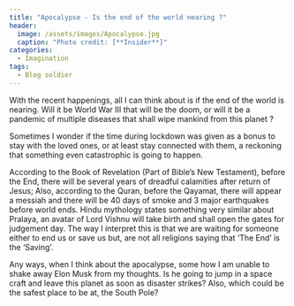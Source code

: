 ```yaml
---
title: "Apocalypse - Is the end of the world nearing ?"
header:
  image: /assets/images/Apocalypse.jpg
  caption: "Photo credit: [**Insider**]"
categories:
  - Imagination
tags:
  - Blog soldier
---
```


With the recent happenings, all I can think about is if the end of the world is nearing. Will it be World War III that will be the doom, or will it be a pandemic of multiple diseases that shall wipe mankind from this planet ? 

Sometimes I wonder if the time during lockdown was given as a bonus to stay with the loved ones, or at least stay connected with them, a reckoning that something even catastrophic is going to happen.

According to the Book of Revelation (Part of Bible’s New Testament), before the End, there will be several years of dreadful calamities after return of Jesus; Also, according to the Quran, before the Qayamat, there will appear a messiah and there will be 40 days of smoke and 3 major earthquakes before world ends. Hindu mythology states something very similar about Pralaya, an avatar of Lord Vishnu will take birth and shall open the gates for judgement day. The way I interpret this is that we are waiting for someone either to end us or save us but, are not all religions saying that ‘The End’ is the ‘Saving’.

Any ways, when I think about the apocalypse, some how I am unable to shake away Elon Musk from my thoughts. Is he going to jump in a space craft and leave this planet as soon as disaster strikes? Also, which could be the safest place to be at, the South Pole?
